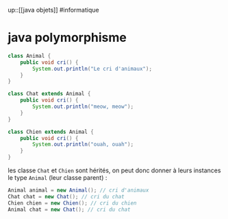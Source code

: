 up::[[java objets]]
#informatique 
# java polymorphisme

```java
class Animal {
    public void cri() {
        System.out.println("Le cri d'animaux");
    }
}

class Chat extends Animal {
    public void cri() {
        System.out.println("meow, meow");
    }
}

class Chien extends Animal {
    public void cri() {
        System.out.println("ouah, ouah");
    }
}
```


les classe `Chat` et `Chien` sont hérités, on peut donc donner à leurs instances le type `Animal` (leur classe parent) :
```java
Animal animal = new Animal(); // cri d'animaux
Chat chat = new Chat(); // cri du chat
Chien chien = new Chien(); // cri du chien
Animal chat = new Chat(); // cri du chat
```